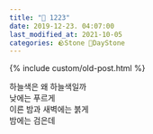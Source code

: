 ```yaml
---
title: "🌱 1223"
date: 2019-12-23. 04:07:00
last_modified_at: 2021-10-05
categories: 🪨Stone 🌱DayStone
---
```

{% include custom/old-post.html %}

하늘색은 왜 하늘색일까  
낮에는 푸르게  
이른 밤과 새벽에는 붉게  
밤에는 검은데  
